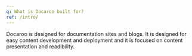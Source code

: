 ```yaml
---
q: What is Docaroo built for?
ref: /intro/
---
```


Docaroo is designed for documentation sites and blogs. It is designed for easy content development and deployment and it is focused on content presentation and readibility.